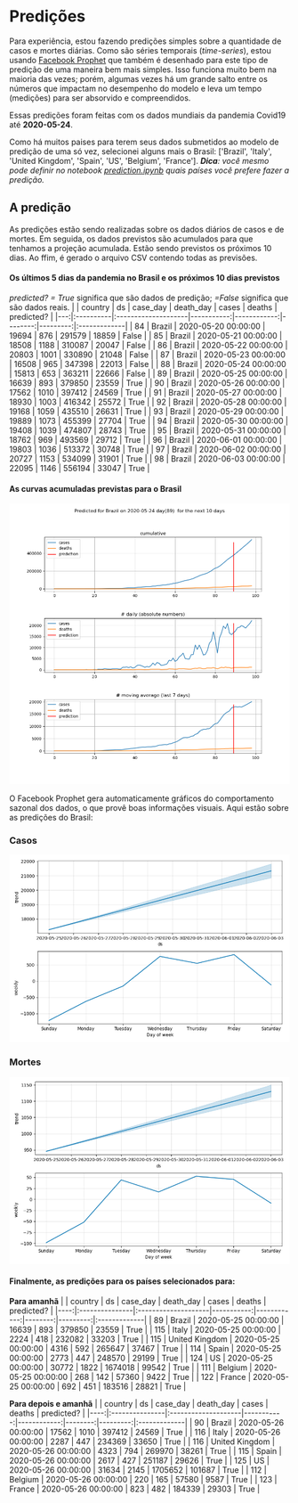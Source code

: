 # **Predições**
Para experiência, estou fazendo predições simples sobre a quantidade de casos e mortes diárias. Como são séries temporais (*time-series*), estou usando [Facebook Prophet](https://facebook.github.io/prophet/docs/quick_start.html) que também é desenhado para este tipo de predição de uma maneira bem mais simples. Isso funciona muito bem na maioria das vezes; porém, algumas vezes há um grande salto entre os números que impactam no desempenho do modelo e leva um tempo (medições) para ser absorvido e compreendidos.

Essas predições foram feitas com os dados mundiais da pandemia Covid19 até **2020-05-24**.

Como há muitos paises para terem seus dados submetidos ao modelo de predição de uma só vez, selecionei alguns mais o Brasil:
['Brazil', 'Italy', 'United Kingdom', 'Spain', 'US', 'Belgium', 'France'].
***Dica**: você mesmo pode definir no notebook *[prediction.ipynb](../prediction.ipynb)* quais países você prefere fazer a predição.*


## A predição
As predições estão sendo realizadas sobre os dados diários de casos e de mortes. Em seguida, os dados previstos são acumulados para que tenhamos a projeção acumulada. Estão sendo previstos os próximos 10 dias.
Ao ffim, é gerado o arquivo CSV contendo todas as previsões.

#### Os últimos 5 dias da pandemia no Brasil e os próximos 10 dias previstos
*predicted? = True* significa que são dados de predição; *=False* significa que são dados reais.
|    | country   | ds                  |   case_day |   death_day |   cases |   deaths | predicted?   |
|---:|:----------|:--------------------|-----------:|------------:|--------:|---------:|:-------------|
| 84 | Brazil    | 2020-05-20 00:00:00 |      19694 |         876 |  291579 |    18859 | False        |
| 85 | Brazil    | 2020-05-21 00:00:00 |      18508 |        1188 |  310087 |    20047 | False        |
| 86 | Brazil    | 2020-05-22 00:00:00 |      20803 |        1001 |  330890 |    21048 | False        |
| 87 | Brazil    | 2020-05-23 00:00:00 |      16508 |         965 |  347398 |    22013 | False        |
| 88 | Brazil    | 2020-05-24 00:00:00 |      15813 |         653 |  363211 |    22666 | False        |
| 89 | Brazil    | 2020-05-25 00:00:00 |      16639 |         893 |  379850 |    23559 | True         |
| 90 | Brazil    | 2020-05-26 00:00:00 |      17562 |        1010 |  397412 |    24569 | True         |
| 91 | Brazil    | 2020-05-27 00:00:00 |      18930 |        1003 |  416342 |    25572 | True         |
| 92 | Brazil    | 2020-05-28 00:00:00 |      19168 |        1059 |  435510 |    26631 | True         |
| 93 | Brazil    | 2020-05-29 00:00:00 |      19889 |        1073 |  455399 |    27704 | True         |
| 94 | Brazil    | 2020-05-30 00:00:00 |      19408 |        1039 |  474807 |    28743 | True         |
| 95 | Brazil    | 2020-05-31 00:00:00 |      18762 |         969 |  493569 |    29712 | True         |
| 96 | Brazil    | 2020-06-01 00:00:00 |      19803 |        1036 |  513372 |    30748 | True         |
| 97 | Brazil    | 2020-06-02 00:00:00 |      20727 |        1153 |  534099 |    31901 | True         |
| 98 | Brazil    | 2020-06-03 00:00:00 |      22095 |        1146 |  556194 |    33047 | True         |

 #### As curvas acumuladas previstas para o Brasil
![](brazil_predictions.png)

 O Facebook Prophet gera automaticamente gráficos do comportamento sazonal dos dados, o que provê boas informações visuais. Aqui estão sobre as predições do Brasil:
### Casos
![](brazil_prophet_cases.png)

 ### Mortes
![](brazil_prophet_deaths.png)
#### Finalmente, as predições para os países selecionados para:
**Para amanhã**
|     | country        | ds                  |   case_day |   death_day |   cases |   deaths | predicted?   |
|----:|:---------------|:--------------------|-----------:|------------:|--------:|---------:|:-------------|
|  89 | Brazil         | 2020-05-25 00:00:00 |      16639 |         893 |  379850 |    23559 | True         |
| 115 | Italy          | 2020-05-25 00:00:00 |       2224 |         418 |  232082 |    33203 | True         |
| 115 | United Kingdom | 2020-05-25 00:00:00 |       4316 |         592 |  265647 |    37467 | True         |
| 114 | Spain          | 2020-05-25 00:00:00 |       2773 |         447 |  248570 |    29199 | True         |
| 124 | US             | 2020-05-25 00:00:00 |      30772 |        1822 | 1674018 |    99542 | True         |
| 111 | Belgium        | 2020-05-25 00:00:00 |        268 |         142 |   57360 |     9422 | True         |
| 122 | France         | 2020-05-25 00:00:00 |        692 |         451 |  183516 |    28821 | True         |

 **Para depois e amanhã** 
|     | country        | ds                  |   case_day |   death_day |   cases |   deaths | predicted?   |
|----:|:---------------|:--------------------|-----------:|------------:|--------:|---------:|:-------------|
|  90 | Brazil         | 2020-05-26 00:00:00 |      17562 |        1010 |  397412 |    24569 | True         |
| 116 | Italy          | 2020-05-26 00:00:00 |       2287 |         447 |  234369 |    33650 | True         |
| 116 | United Kingdom | 2020-05-26 00:00:00 |       4323 |         794 |  269970 |    38261 | True         |
| 115 | Spain          | 2020-05-26 00:00:00 |       2617 |         427 |  251187 |    29626 | True         |
| 125 | US             | 2020-05-26 00:00:00 |      31634 |        2145 | 1705652 |   101687 | True         |
| 112 | Belgium        | 2020-05-26 00:00:00 |        220 |         165 |   57580 |     9587 | True         |
| 123 | France         | 2020-05-26 00:00:00 |        823 |         482 |  184339 |    29303 | True         |